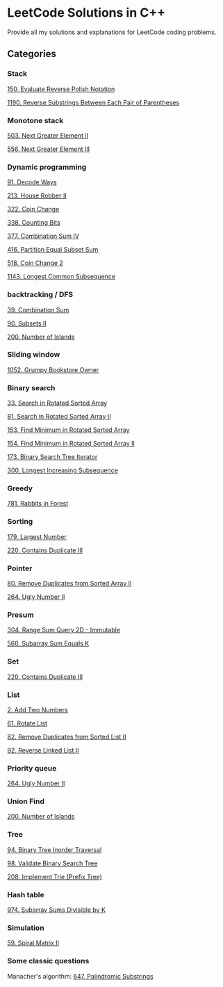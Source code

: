 # LeetCode Solutions in C++
Provide all my solutions and explanations for LeetCode coding problems.

## Categories

### Stack

[150. Evaluate Reverse Polish Notation](https://github.com/BASARANOMO/leetcode-cpp/tree/main/solutions/Medium/150.%20Evaluate%20Reverse%20Polish%20Notation)

[1190. Reverse Substrings Between Each Pair of Parentheses](https://github.com/BASARANOMO/leetcode-cpp/tree/main/solutions/Medium/1190.%20Reverse%20Substrings%20Between%20Each%20Pair%20of%20Parentheses)

### Monotone stack

[503. Next Greater Element II](https://github.com/BASARANOMO/leetcode-cpp/tree/main/solutions/Medium/503.%20Next%20Greater%20Element%20II)

[556. Next Greater Element III](https://github.com/BASARANOMO/leetcode-cpp/tree/main/solutions/Medium/556.%20Next%20Greater%20Element%20III)

### Dynamic programming

[91. Decode Ways](https://github.com/BASARANOMO/leetcode-cpp/tree/main/solutions/Medium/91.%20Decode%20Ways)

[213. House Robber II](https://github.com/BASARANOMO/leetcode-cpp/tree/main/solutions/Medium/213.%20House%20Robber%20II)

[322. Coin Change](https://github.com/BASARANOMO/leetcode-cpp/tree/main/solutions/Medium/322.%20Coin%20Change)

[338. Counting Bits](https://github.com/BASARANOMO/leetcode-cpp/tree/main/solutions/Medium/338.%20Counting%20Bits)

[377. Combination Sum IV]()

[416. Partition Equal Subset Sum](https://github.com/BASARANOMO/leetcode-cpp/tree/main/solutions/Medium/416.%20Partition%20Equal%20Subset%20Sum)

[518. Coin Change 2](https://github.com/BASARANOMO/leetcode-cpp/tree/main/solutions/Medium/518.%20Coin%20Change%202)

[1143. Longest Common Subsequence](https://github.com/BASARANOMO/leetcode-cpp/tree/main/solutions/Medium/1143.%20Longest%20Common%20Subsequence)

### backtracking / DFS

[39. Combination Sum](https://github.com/BASARANOMO/leetcode-cpp/tree/main/solutions/Medium/39.%20Combination%20Sum)

[90. Subsets II](https://github.com/BASARANOMO/leetcode-cpp/tree/main/solutions/Medium/90.%20Subsets%20II)

[200. Number of Islands](https://github.com/BASARANOMO/leetcode-cpp/tree/main/solutions/Medium/200.%20Number%20of%20Islands)

### Sliding window

[1052. Grumpy Bookstore Owner](https://github.com/BASARANOMO/leetcode-cpp/tree/main/solutions/Medium/1052.%20Grumpy%20Bookstore%20Owner)

### Binary search

[33. Search in Rotated Sorted Array](https://github.com/BASARANOMO/leetcode-cpp/tree/main/solutions/Medium/33.%20Search%20in%20Rotated%20Sorted%20Array)

[81. Search in Rotated Sorted Array II](https://github.com/BASARANOMO/leetcode-cpp/tree/main/solutions/Medium/81.%20Search%20in%20Rotated%20Sorted%20Array%20II)

[153. Find Minimum in Rotated Sorted Array](https://github.com/BASARANOMO/leetcode-cpp/tree/main/solutions/Medium/153.%20Find%20Minimum%20in%20Rotated%20Sorted%20Array)

[154. Find Minimum in Rotated Sorted Array II](https://github.com/BASARANOMO/leetcode-cpp/tree/main/solutions/Medium/154.%20Find%20Minimum%20in%20Rotated%20Sorted%20Array%20II)

[173. Binary Search Tree Iterator](https://github.com/BASARANOMO/leetcode-cpp/tree/main/solutions/Medium/173.%20Binary%20Search%20Tree%20Iterator)

[300. Longest Increasing Subsequence](https://github.com/BASARANOMO/leetcode-cpp/tree/main/solutions/Medium/300.%20Longest%20Increasing%20Subsequence)

### Greedy

[781. Rabbits in Forest](https://github.com/BASARANOMO/leetcode-cpp/tree/main/solutions/Medium/781.%20Rabbits%20in%20Forest)

### Sorting

[179. Largest Number](https://github.com/BASARANOMO/leetcode-cpp/tree/main/solutions/Medium/179.%20Largest%20Number)

[220. Contains Duplicate III](https://github.com/BASARANOMO/leetcode-cpp/tree/main/solutions/Medium/220.%20Contains%20Duplicate%20III)

### Pointer

[80. Remove Duplicates from Sorted Array II](https://github.com/BASARANOMO/leetcode-cpp/tree/main/solutions/Medium/80.%20Remove%20Duplicates%20from%20Sorted%20Array%20II)

[264. Ugly Number II](https://github.com/BASARANOMO/leetcode-cpp/tree/main/solutions/Medium/264.%20Ugly%20Number%20II)

### Presum

[304. Range Sum Query 2D - Immutable](https://github.com/BASARANOMO/leetcode-cpp/tree/main/solutions/Medium/304.%20Range%20Sum%20Query%202D%20-%20Immutable)

[560. Subarray Sum Equals K](https://github.com/BASARANOMO/leetcode-cpp/tree/main/solutions/Medium/560.%20Subarray%20Sum%20Equals%20K)

### Set

[220. Contains Duplicate III](https://github.com/BASARANOMO/leetcode-cpp/tree/main/solutions/Medium/220.%20Contains%20Duplicate%20III)

### List

[2. Add Two Numbers](https://github.com/BASARANOMO/leetcode-cpp/tree/main/solutions/Medium/2.%20Add%20Two%20Numbers)

[61. Rotate List](https://github.com/BASARANOMO/leetcode-cpp/tree/main/solutions/Medium/61.%20Rotate%20List)

[82. Remove Duplicates from Sorted List II](https://github.com/BASARANOMO/leetcode-cpp/tree/main/solutions/Medium/82.%20Remove%20Duplicates%20from%20Sorted%20List%20II)

[92. Reverse Linked List II](https://github.com/BASARANOMO/leetcode-cpp/tree/main/solutions/Medium/92.%20Reverse%20Linked%20List%20II)

### Priority queue

[264. Ugly Number II](https://github.com/BASARANOMO/leetcode-cpp/tree/main/solutions/Medium/264.%20Ugly%20Number%20II)

### Union Find

[200. Number of Islands](https://github.com/BASARANOMO/leetcode-cpp/tree/main/solutions/Medium/200.%20Number%20of%20Islands)

### Tree

[94. Binary Tree Inorder Traversal](https://github.com/BASARANOMO/leetcode-cpp/tree/main/solutions/Medium/94.%20Binary%20Tree%20Inorder%20Traversal)

[98. Validate Binary Search Tree](https://github.com/BASARANOMO/leetcode-cpp/tree/main/solutions/Medium/98.%20Validate%20Binary%20Search%20Tree)

[208. Implement Trie (Prefix Tree)](https://github.com/BASARANOMO/leetcode-cpp/tree/main/solutions/Medium/208.%20Implement%20Trie%20(Prefix%20Tree))

### Hash table

[974. Subarray Sums Divisible by K](https://github.com/BASARANOMO/leetcode-cpp/tree/main/solutions/Medium/974.%20Subarray%20Sums%20Divisible%20by%20K)

### Simulation

[59. Spiral Matrix II](https://github.com/BASARANOMO/leetcode-cpp/tree/main/solutions/Medium/59.%20Spiral%20Matrix%20II)

### Some classic questions

Manacher's algorithm: [647. Palindromic Substrings](https://github.com/BASARANOMO/leetcode-cpp/tree/main/solutions/Medium/647.%20Palindromic%20Substrings)
